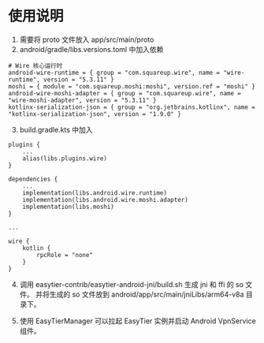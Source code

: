 # 使用说明

1. 需要将 proto 文件放入 app/src/main/proto
2. android/gradle/libs.versions.toml 中加入依赖

```
# Wire 核心运行时
android-wire-runtime = { group = "com.squareup.wire", name = "wire-runtime", version = "5.3.11" }
moshi = { module = "com.squareup.moshi:moshi", version.ref = "moshi" }
android-wire-moshi-adapter = { group = "com.squareup.wire", name = "wire-moshi-adapter", version = "5.3.11" }
kotlinx-serialization-json = { group = "org.jetbrains.kotlinx", name = "kotlinx-serialization-json", version = "1.9.0" }
```

3. build.gradle.kts 中加入

```
plugins {
    ...
    alias(libs.plugins.wire)
}

dependencies {
    ...
    implementation(libs.android.wire.runtime)
    implementation(libs.android.wire.moshi.adapter)
    implementation(libs.moshi)
}

...

wire {
    kotlin {
        rpcRole = "none"
    }
}
```

4. 调用 easytier-contrib/easytier-android-jni/build.sh 生成 jni 和 ffi 的 so 文件。
并将生成的 so 文件放到 android/app/src/main/jniLibs/arm64-v8a 目录下。

5. 使用 EasyTierManager 可以拉起 EasyTier 实例并启动 Android VpnService 组件。